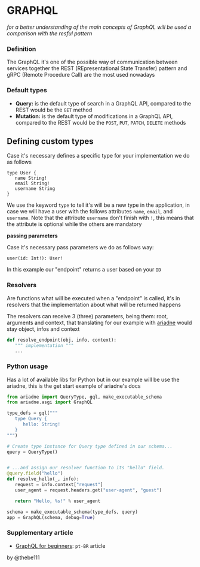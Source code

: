 # GRAPHQL

_for a better understanding of the main concepts of GraphQL will be used a
comparison with the resful pattern_

### Definition

The GraphQL it's one of the possible way of communication between services
together
the REST (REpresentational State Transfer) pattern and gRPC (Remote
Procedure Call) are the most used nowadays

### Default types

- **Query:** is the default type of search in a GraphQL API, compared to the
  REST would be the `GET` method
- **Mutation:** is the default type of modifications in a GraphQL API, compared
  to the REST would be the `POST`, `PUT`, `PATCH`, `DELETE` methods

## Defining custom types

Case it's necessary defines a specific type for your implementation we do as
follows 

```
type User {
   name String!
   email String!
   username String
}
```

We use the keyword `type` to tell it's will be a new type in the
application, in case we will have a user with the follows attributes `name`,
`email`, and `username`. Note that the attribute `username` don't finish with
`!`, this means that the attribute is optional while the others are
mandatory

**passing parameters**

Case it's necessary pass parameters we do as follows way:

```
user(id: Int!): User!
```

In this example our "endpoint" returns a user based on your `ID`

### Resolvers

Are functions what will be executed when a "endpoint" is called, it's in
resolvers that the implementation about what will be returned happens

The resolvers can receive 3 (three) parameters, being them: root,
arguments and context, that translating for our example with
[ariadne](https://ariadnegraphql.org/) would stay object, infos and context

```python
def resolve_endpoint(obj, info, context):
   """ implementation """
   ...
```

### Python usage

Has a lot of available libs for Python but in our example will be use
the ariadne, this is the get start example of ariadne's docs

``` python
from ariadne import QueryType, gql, make_executable_schema
from ariadne.asgi import GraphQL

type_defs = gql("""
   type Query {
      hello: String!
   }
""")

# Create type instance for Query type defined in our schema...
query = QueryType()


# ...and assign our resolver function to its "hello" field.
@query.field("hello")
def resolve_hello(_, info):
   request = info.context["request"]
   user_agent = request.headers.get("user-agent", "guest")

   return "Hello, %s!" % user_agent

schema = make_executable_schema(type_defs, query)
app = GraphQL(schema, debug=True)
```

### Supplementary article

- [GraphQL for
  beginners](https://medium.com/trainingcenter/graphql-para-iniciantes-a4cbe6c3da5d): `pt-BR` article

by @thebe111
